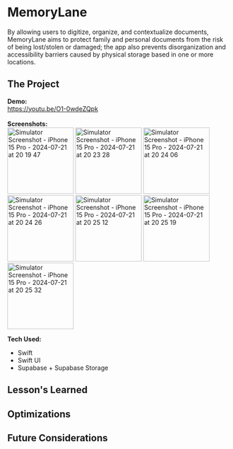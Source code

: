 <h1>MemoryLane</h1>
By allowing users to digitize, organize, and contextualize documents, MemoryLane aims to protect family and personal documents from the risk of being lost/stolen or damaged; the app also prevents disorganization and accessibility barriers caused by physical storage based in one or more locations. 

<h2>The Project</h2>

**Demo:** <br>
https://youtu.be/O1-0wdeZQpk <br><br>
**Screenshots:** <br>
<img src="https://github.com/user-attachments/assets/197a3ba2-0300-4583-9192-d62edaf212fa" width="150" alt="Simulator Screenshot - iPhone 15 Pro - 2024-07-21 at 20 19 47"/>
<img src="https://github.com/user-attachments/assets/5306c408-501f-4dc6-b30d-de9e4a4f1f25" width="150" alt="Simulator Screenshot - iPhone 15 Pro - 2024-07-21 at 20 23 28"/>
<img src="https://github.com/user-attachments/assets/4a535581-7db7-4216-ad7f-0cc3d53e180b" width="150" alt="Simulator Screenshot - iPhone 15 Pro - 2024-07-21 at 20 24 06"/><br>
<img src="https://github.com/user-attachments/assets/8a8c7f39-dc9c-4290-afba-ac718f72a3c1" width="150" alt="Simulator Screenshot - iPhone 15 Pro - 2024-07-21 at 20 24 26"/>
<img src="https://github.com/user-attachments/assets/1f019693-b19e-4c8b-a32b-875d66c167b2" width="150" alt="Simulator Screenshot - iPhone 15 Pro - 2024-07-21 at 20 25 12"/>
<img src="https://github.com/user-attachments/assets/c03c53e4-4423-41df-a8e9-dc21d9b8c06d" width="150" alt="Simulator Screenshot - iPhone 15 Pro - 2024-07-21 at 20 25 19"/>
<img src="https://github.com/user-attachments/assets/6fa1df3f-4e1d-40e2-ab5b-8f2a67d5dfc9" width="150" alt="Simulator Screenshot - iPhone 15 Pro - 2024-07-21 at 20 25 32"/>

**Tech Used:** 
- Swift
- Swift UI
- Supabase + Supabase Storage

<h2>Lesson's Learned</h2>
<h2>Optimizations</h2>
<h2>Future Considerations</h2>
